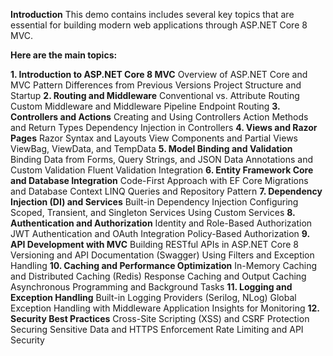 **Introduction**
This demo contains includes several key topics that are essential for building modern web applications through ASP.NET Core 8 MVC. 

**Here are the main topics:**

**1. Introduction to ASP.NET Core 8 MVC**
Overview of ASP.NET Core and MVC Pattern
Differences from Previous Versions
Project Structure and Startup
**2. Routing and Middleware**
Conventional vs. Attribute Routing
Custom Middleware and Middleware Pipeline
Endpoint Routing
**3. Controllers and Actions**
Creating and Using Controllers
Action Methods and Return Types
Dependency Injection in Controllers
**4. Views and Razor Pages**
Razor Syntax and Layouts
View Components and Partial Views
ViewBag, ViewData, and TempData
**5. Model Binding and Validation**
Binding Data from Forms, Query Strings, and JSON
Data Annotations and Custom Validation
Fluent Validation Integration
**6. Entity Framework Core and Database Integration**
Code-First Approach with EF Core
Migrations and Database Context
LINQ Queries and Repository Pattern
**7. Dependency Injection (DI) and Services**
Built-in Dependency Injection
Configuring Scoped, Transient, and Singleton Services
Using Custom Services
**8. Authentication and Authorization**
Identity and Role-Based Authorization
JWT Authentication and OAuth Integration
Policy-Based Authorization
**9. API Development with MVC**
Building RESTful APIs in ASP.NET Core 8
Versioning and API Documentation (Swagger)
Using Filters and Exception Handling
**10. Caching and Performance Optimization**
In-Memory Caching and Distributed Caching (Redis)
Response Caching and Output Caching
Asynchronous Programming and Background Tasks
**11. Logging and Exception Handling**
Built-in Logging Providers (Serilog, NLog)
Global Exception Handling with Middleware
Application Insights for Monitoring
**12. Security Best Practices**
Cross-Site Scripting (XSS) and CSRF Protection
Securing Sensitive Data and HTTPS Enforcement
Rate Limiting and API Security
